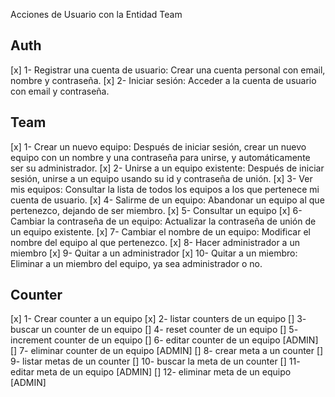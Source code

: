 Acciones de Usuario con la Entidad Team

## Auth

[x] 1- Registrar una cuenta de usuario: Crear una cuenta personal con email, nombre y contraseña.
[x] 2- Iniciar sesión: Acceder a la cuenta de usuario con email y contraseña.


## Team

[x] 1- Crear un nuevo equipo: Después de iniciar sesión, crear un nuevo equipo con un nombre y una contraseña para unirse, y automáticamente ser su administrador.
[x] 2- Unirse a un equipo existente: Después de iniciar sesión, unirse a un equipo usando su id y contraseña de unión.
[x] 3- Ver mis equipos: Consultar la lista de todos los equipos a los que pertenece mi cuenta de usuario.
[x] 4- Salirme de un equipo: Abandonar un equipo al que pertenezco, dejando de ser miembro.
[x] 5- Consultar un equipo
[x] 6- Cambiar la contraseña de un equipo: Actualizar la contraseña de unión de un equipo existente.
[x] 7- Cambiar el nombre de un equipo: Modificar el nombre del equipo al que pertenezco.
[x] 8- Hacer administrador a un miembro
[x] 9- Quitar a un administrador
[x] 10- Quitar a un miembro: Eliminar a un miembro del equipo, ya sea administrador o no.


## Counter

[x] 1- Crear counter a un equipo
[x] 2- listar counters de un equipo
[] 3- buscar un counter de un equipo
[] 4- reset counter de un equipo
[] 5- increment counter de un equipo
[] 6- editar counter de un equipo [ADMIN]
[] 7- eliminar counter de un equipo [ADMIN]
[] 8- crear meta a un counter
[] 9- listar metas de un counter
[] 10- buscar la meta de un counter
[] 11- editar meta de un equipo [ADMIN]
[] 12- eliminar meta de un equipo [ADMIN]
